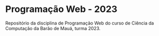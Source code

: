 # Programação Web - 2023

Repositório da disciplina de Programação Web do curso de Ciência da Computação da Barão de Mauá, turma 2023.
